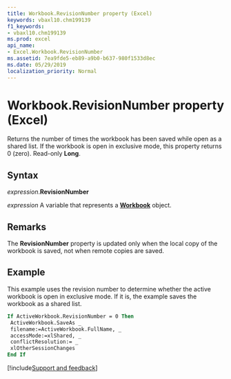 ```yaml
---
title: Workbook.RevisionNumber property (Excel)
keywords: vbaxl10.chm199139
f1_keywords:
- vbaxl10.chm199139
ms.prod: excel
api_name:
- Excel.Workbook.RevisionNumber
ms.assetid: 7ea9fde5-eb89-a9b0-b637-980f1533d8ec
ms.date: 05/29/2019
localization_priority: Normal
---
```



# Workbook.RevisionNumber property (Excel)

Returns the number of times the workbook has been saved while open as a shared list. If the workbook is open in exclusive mode, this property returns 0 (zero). Read-only **Long**.


## Syntax

_expression_.**RevisionNumber**

_expression_ A variable that represents a **[Workbook](Excel.Workbook.md)** object.


## Remarks

The **RevisionNumber** property is updated only when the local copy of the workbook is saved, not when remote copies are saved.


## Example

This example uses the revision number to determine whether the active workbook is open in exclusive mode. If it is, the example saves the workbook as a shared list.

```vb
If ActiveWorkbook.RevisionNumber = 0 Then 
 ActiveWorkbook.SaveAs _ 
 filename:=ActiveWorkbook.FullName, _ 
 accessMode:=xlShared, _ 
 conflictResolution:= _ 
 xlOtherSessionChanges 
End If
```



[!include[Support and feedback](~/includes/feedback-boilerplate.md)]